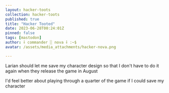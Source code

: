 ```yaml
---
layout: hacker-toots
collection: hacker-toots
published: true
title: "Hacker Tooted"
date: 2023-06-28T00:24:01Z
pinned: false
tags: [mastodon]
author: ⸸ commander ░ nova ⸸ :~$
avatar: /assets/media_attachments/hacker-nova.png

---
```


<p>Larian should let me save my character design so that I don&#39;t have to do it again when they release the game in August</p><p>I&#39;d feel better about playing through a quarter of the game if I could save my character</p>


